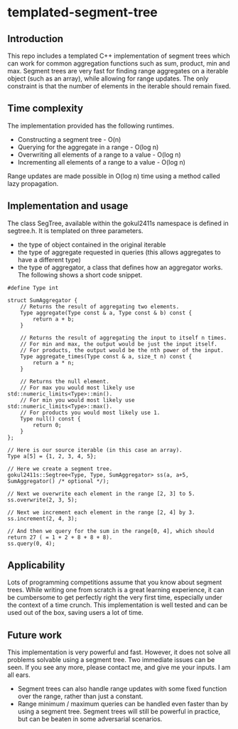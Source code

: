 # templated-segment-tree

## Introduction
This repo includes a templated C++ implementation of segment trees which can work for common aggregation functions such as sum, product, min and max. Segment trees are very fast for finding range aggregates on a iterable object (such as an array), while allowing for range updates. The only constraint is that the number of elements in the iterable should remain fixed.

## Time complexity
The implementation provided has the following runtimes.
 * Constructing a segment tree - O(n)
 * Querying for the aggregate in a range - O(log n)
 * Overwriting all elements of a range to a value - O(log n)
 * Incrementing all elements of a range to a value - O(log n)

Range updates are made possible in O(log n) time using a method called lazy propagation.

## Implementation and usage
The class SegTree, available within the gokul2411s namespace is defined in segtree.h. It is templated on three parameters.

 * the type of object contained in the original iterable
 * the type of aggregate requested in queries (this allows aggregates to have a different type)
 * the type of aggregator, a class that defines how an aggregator works. The following shows a short code snippet.

```
#define Type int

struct SumAggregator {
    // Returns the result of aggregating two elements.
    Type aggregate(Type const & a, Type const & b) const {
        return a + b;
    }

    // Returns the result of aggregating the input to itself n times.
    // For min and max, the output would be just the input itself.
    // For products, the output would be the nth power of the input.
    Type aggregate_times(Type const & a, size_t n) const {
        return a * n;
    }

    // Returns the null element.
    // For max you would most likely use std::numeric_limits<Type>::min().
    // For min you would most likely use std::numeric_limits<Type>::max().
    // For products you would most likely use 1.
    Type null() const {
        return 0;
    }
};

// Here is our source iterable (in this case an array).
Type a[5] = {1, 2, 3, 4, 5};

// Here we create a segment tree.
gokul2411s::Segtree<Type, Type, SumAggregator> ss(a, a+5, SumAggregator() /* optional */);

// Next we overwrite each element in the range [2, 3] to 5.
ss.overwrite(2, 3, 5);

// Next we increment each element in the range [2, 4] by 3.
ss.increment(2, 4, 3);

// And then we query for the sum in the range[0, 4], which should return 27 ( = 1 + 2 + 8 + 8 + 8).
ss.query(0, 4);
```
## Applicability
Lots of programming competitions assume that you know about segment trees. While writing one from scratch is a great learning experience, it can be cumbersome to get perfectly right the very first time, especially under the context of a time crunch. This implementation is well tested and can be used out of the box, saving users a lot of time. 

## Future work
This implementation is very powerful and fast. However, it does not solve all problems solvable using a segment tree. Two immediate issues can be seen. If you see any more, please contact me, and give me your inputs. I am all ears.

 * Segment trees can also handle range updates with some fixed function over the range, rather than just a constant.
 * Range minimum / maximum queries can be handled even faster than by using a segment tree. Segment trees will still be powerful in practice, but can be beaten in some adversarial scenarios.
